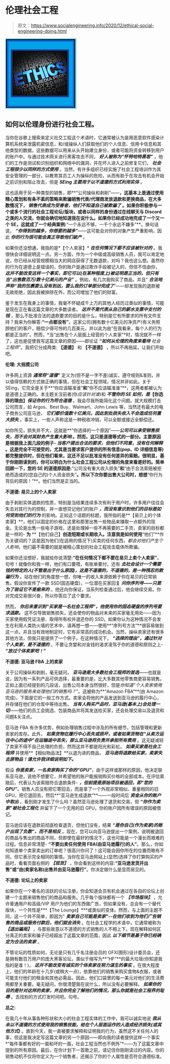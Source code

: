# 伦理社会工程

> 原文：<https://www.socialengineering.info/2020/12/ethical-social-engineering-doing.html>

[![](img/f3bb1629e12449540588f155b9ee5919.png)](https://1.bp.blogspot.com/-PvqU2pC_Ms4/X9yklXPk2nI/AAAAAAAAl9I/h-ak5NpZ7SMW94qWM6rc6GxcYzUfmhrRQCLcBGAsYHQ/s226/Ethical%2BSocial%2BEngineering.%2Bwww.socialengineers.net.png)

## **如何以伦理身份进行社会工程。**

当你在谷歌上搜索来定义社交工程这个术语时，它通常被认为是用恶意软件感染计算机系统来泄露机密信息，和/或操纵人们获取他们的个人信息、信用卡信息和其他类型的数据，这些数据可以用来从头开始建立身份，或者可能将资金转移到用户的账户中。与通过技术网关进行黑客攻击不同， ***好人被称为“怀特哈特黑客”*** ，他们的工作是测试和识别组织和网络中的漏洞，并在坏人进入之前修复它们， ***社会工程很少以同样的方式使用*** 。当然，有许多组织已经实施了社会工程培训作为其安全管理的一部分，以教育其员工人为操纵的危险，从而有助于在攻击有机会开始之前识别和阻止攻击，但是 ***SEing 主要用于以不道德的方式利用实体*** 。

 

这也适用于另一种类型的销售，即**“公司操纵和剥削”——**，这基本上是通过使用精心策划和有条不紊的策略来欺骗销售代表/代理商发放退款和更换商品，在大多数情况下， ***销售代表成为受害者，他们不知道自己被欺骗了*** 。如果你积极参与一个或多个流行的社会工程论坛/版块，或者以同样的身份通过在线聊天与 Discord 之类的人交流，你就会确切地知道我在说什么。如果你已经成功地完成了一个又一个 SE，这就成了一个经典案例:**“一个永远不够，一千个永远不嫌多”**。换句话说， ***“你得到的越多，你想要的越多”***——这可能会对你的对象产生严重影响，因此 ***你的行为很可能会真正导致他们破产*** 。

 

如果你还没想通，我指的是*【个人卖家】* ***在任何情况下都不应该被针对的*** 。我很快会详细说明这一点。另一方面，作为一个中级或高级销售人员，我可以肯定地说，你已经从经营规模相当大的网店获得了无数退款，对吗？我也这么想。虽然你的行为在道德上是错误的，你的账户是通过欺诈手段被记入的，但信不信由你， ***这并不能改变这样一个事实，即它可以(在某种程度上)被证明是正当的，但只有*** ***当“出售数百万/数十亿美元的产业”*** 。例如，有几次我购买了商品，并且“ ***合法地声称“我的包裹要么没有到达，要么我的订单部分完成了***”——却发现我的退款被无故拒绝，因此我被排除在外，而公司增加了他们的财富。

 

鉴于发生在我身上的事情，我毫不怀疑成千上万的其他人经历过类似的事情，可能是现在正在看这篇文章的大多数读者。 ***这并不是代表从自己的薪水支票中支付的钱*** ，那么不批准合法的退款要求的目的是什么，特别是它有所要求的所有文件支持？我来为你解答:**“一点都没有”**。这家公司(拥有数十亿美元的净资产)有义务照顾他们的客户，赔偿少得可怜的几百美元，并以此为由“在我看来，每个人的行为都是正当的”。然而，*当“出售在个人层面上经营的个人卖家”*时，情况就不一样了，这也是促使我写这篇文章的原因——即论证 ***“如何从伦理的角度来看待*** *社会工程师”*。我把它分成两类: **【道德】** 和 **【不道德】** ，所以不再拖延，让我们开始吧。

 

**伦理: 大规模公司**

 

许多网上资源 ***通常将“道德”*** 定义为(但不是一字不差)诚实，遵守规则&准则，并以值得信赖的方式做正确的事情，但在社会工程领域，情况并非如此。关于 SEing，它完全是关于**“你应该瞄准谁”**和**“你不应该瞄准谁”**，这两者都被认为是道德上正确的。本主题关注前者(你*应该针对谁*)和 ***不管你的 SE 如何，是*【你选择的理由】*保证你的行为符合道德*** 。我会尽我所能简化这个问题。就大规模打击公司而言，如 Argos、Best Buy、Walmart、John Lewis 等，当然还有最大的电子商务公司亚马逊， ***它们都价值数十亿美元，因此到处损失收入不会造成任何重大损失*** 。事实上，一些人声称这是一种税收冲销，可以全额或接近全额偿还。

 

如你所见，损失并不大，这就是**“你选择的一个原因”——*****公司可以承受销售损失，而不会对其财务产生重大影响*** 。然而，这只是道德等式的一部分。主要原因是根据我上面几段的例子- ***当客户提出合法的要求，但他们不同意，没有任何解释*** 。这是完全不可接受的，尤其是当要求客户提供的所有信息(pop、ID 详细信息等)都完整提供时，但在他们看来，这还不足以批准没有任何差异的索赔。很明显，基于你刚刚读到的，你可以明白为什么社会工程公司从伦理的角度来看是好的。简单回顾一下，您的 SE 的道德原因是:**“公司没有重大收入损失”**和**“由于合法索赔被拒绝而造成的(您自己的)个人资金损失”**。所以下次你要出售大公司时，想想**“你行为背后的原因！”**。他们当然是正当的。

 

**不道德: 易贝上的个人卖家**

 

由于剥削实体退款的性质，特别是当结果连续多次有利于用户时，许多用户往往会失去对其行为的控制，并一直想贷记他们的账户 ***，而没有意识到他们的目标是如何受到他们的行为*** 的影响。正如这个话题的标题，我所指的是**【易贝上的个体卖家】**，他们以固定的价格在这里和那里出售一些物品来赚取一点额外的现金。无论是出售一些电子游戏，还是处理掉一些不再需要的二手货，卖家的目标都是一样的- **为** **【他们自己】**创造短期或长期收入。注意我是如何使用**“他们”**作为关键词的？这是因为他们(在适用的情况下)买卖的任何东西，*都会对他们产生个人影响*，他们最不需要的就是被精心策划的社会工程攻击载体所欺骗。

 

如果你还没想好，我就给你说清楚:**“在任何情况下都不要在易贝上卖个人卖家”**。句号！就像你和我一样，他们有口要喂，有账单要付，还有 ***去社会设计一个需要钱的特定的人(不管是出于什么原因)，这是不道德的，不道德的，是一种残忍的欺骗行为*** 。站在他们的角度想一想，你唯一的收入来源依赖于你在易贝的日常销售。假设你宣传了一款 SSD(固态硬盘)，一位潜在买家回复 ***问你序列号——只是为了验证它不是偷来的*** 。他还向你保证，当系列检查通过后，他会继续交易。你对完成交易很兴奋，所以你答应了这个要求。

 

然而， ***你后来意识到“买家是一名社会工程师”，他使用你的固态硬盘的序列号要求退款。*** 这不仅导致销售损失，还会使你的物品对未来的买家毫无用处——因为买家使用假凭证注册、取得所有权并退还你的 SSD。如果你认为这种情况不会发生在利用人类防火墙的艺术中，请再想一想——使用**“序列号方法”**很容易做到这一点，并且当有效地制定时，它有非常高的成功机会。当然，操纵卖家还有很多其他方法，但我只是提供了一个例子。在这种情况下， ***“选择的理由”，通过针对个人卖家，是不道德的*** 。不要让贪婪和对金钱的渴求凌驾于你的道德和原则之上- ***“放过个体卖家吧！”***

 

**不道德: 亚马逊 FBA 上的卖家**

 

关于公司操纵和剥削，毫无疑问， ***亚马逊是大多数社会工程师的首选***——也就是说，因为有一系列产品可供选择，最重要的是，比大多数其他零售商更容易销售。正如上面已经提到的几段话，出售公司本身当然很好，但是*你知道“个人卖家使用亚马逊的服务来处理他们的销售吗？”*。这被称为**“Amazon FBA”**(由 Amazon 完成)，下面是它的一般工作方式。卖家会将他的产品发送到亚马逊的履行中心，并存储在他们的仓库中等待出售。 ***当有人购买产品时，亚马逊(基本上)会处理一切***——他们的员工会挑选、包装商品并将其发送给买家，还会处理交易以及退货和问题&关注点。

 

亚马逊 FBA 有许多优势，例如处理销售过程中涉及的所有细节，包括管理和更新卖家的库存。此外， ***如果货物在履行中心丢失或损坏，或者如果货物在“从卖方运往中心的途中”在运输途中丢失，那么亚马逊将负责并承担所有费用*** 。这无疑减轻了卖家不得不自己处理的负担，然而这并不都是阳光和彩虹。 ***如果买家是社会工程师*** 并使用**【相似物品法】**以退为进的商品， ***亚马逊将退款给买家，卖家失去原物品！请允许我详细说明如下。***

 

假设 ***你是卖家，一名卖家购买了你的“GPU”***，由于这样或那样的原因，他决定联系亚马逊，说他不想要它，并希望他的账户能报销购买价格的全部成本。在评估索赔后，代表认为该索赔符合退款条件- ***，但前提是原始项目被退回，即“您的 GPU”***。销售人员没有把它寄回去，而是拿了一个外观非常相似、重量相同的旧 GPU，把它退回去，然后**“亚马逊生成退款”**——一段时间后 ***资金从你的账户中取出*** 。看到刚才发生了什么吗？虽然亚马逊处理了退货和交易，但 ***“你作为卖家”被社会工程化*** 并留下了一个无用的旧 GPU，你的账户因所有错误的原因被借记。

 

亚马逊应该在退款前彻底检查退货，但他们没有，结果 ***“是你自己(作为卖家)的账户出现了负数”，而不是相反*** 。现在，您可以向亚马逊提出一个案例，说明被退回的商品与售出的商品不同，但即使在最好的情况下，这也可能是一个漫长而艰难的过程。信息非常清楚- **“不要出卖任何使用 FBA(由亚马逊履行)的人”**。那么，你如何知道单个卖家卖出的订单呢？很高兴你问了！这可能会因你所在的位置而略有不同，但它表示完全相同的事情。当你在亚马逊网站上(显然)选择了你打算购买的产品时，看看页面右侧的 ***【现货】*** ，你会看到这样的内容:**“亚马逊发货并出售”**或**“由(卖家名称)出售并由亚马逊履行”**。你决定做什么是显而易见的。

 

**不道德: 论坛上的卖家**

 

如果你在一个著名的活跃的论坛注册，你会知道会员有机会通过在各自的论坛上创建一个主题来销售他们的商品和服务。几乎每个版块都有一个 ***【市场版块】*** ，允许普通用户和高级/VIP 用户为他们的东西做广告，但如果没有，总会有一个替代版块，一个共性是***【The Lounge】***或类似的变体。然而，与上面的主题不同，这一个并不简单，即因为" ***卖家自己可能是卖家"--在他们收到为他们广告销售的商品或服务付款后，他们就会消失*** 。在社会工程学的术语中，它通常被称为 ***【退出骗局】*** ，与那些故意以不道德的方式销售的人不相上下。现在解释如何区分真正的卖家和骗子已经超出了这篇文章的范围，因此 ***以下细节是基于你已经确定为合法的卖家*** 。

 

不管论坛的性质如何，无论是只有几千名注册会员的 GFX(图形)设计委员会，还是拥有数百万用户的庞大黑客论坛，类似于缩写为**“HF”**的最大垃圾(你知道我指的是谁！)， ***这并不能改变有诚实的个体卖家在努力谋生的事实*** 。在很大程度上，他们的年龄在十几岁(或稍大一点)，依靠他们的销售来购买食物&衣服，或者可能支付他们的租金和其他必需品，因此，他们口袋里的每一美元对他们的生活费用都至关重要。毫无疑问，你很清楚我在说什么，所以没有必要解释。 ***如果你的目的是针对这样的卖家，并且你完全了解他们的情况，那么你就是社会工程界的耻辱*** 。去找别的方式打发时间吧。句号。

 

**总之:**

 

在我几十年从事各种形状和大小的社会工程实体的工作中，我可以诚实地说 ***我从未以不道德的方式使用我的销售技能，给在个人层面运作的人造成经济损失(或其他方式)*** 。直到今天，我一直被要求解释和证明我的行为，虽然这不关任何人的事，但这是我决定写这篇文章的另一个原因——即向我的读者提供这样一个事实*“每件事都有好的一面和坏的一面，社会工程当然也不例外”*——为了这篇文章中提到的所有原因。最后，在你计划下一首歌之前，请记住你刚刚读过的内容。你的销售动机不仅将你定义为一个销售者，还揭示了你的个人属性是否符合道德标准。
